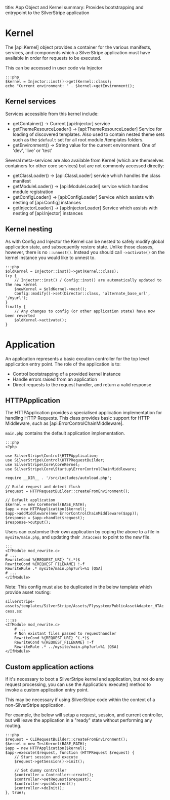title: App Object and Kernel
summary: Provides bootstrapping and entrypoint to the SilverStripe application

# Kernel

The [api:Kernel] object provides a container for the various manifests, services, and components
which a SilverStripe application must have available in order for requests to be executed.

This can be accessed in user code via Injector

    :::php
    $kernel = Injector::inst()->get(Kernel::class);
    echo "Current environment: " . $kernel->getEnvironment();

## Kernel services

Services accessible from this kernel include:

  * getContainer() -> Current [api:Injector] service
  * getThemeResourceLoader() -> [api:ThemeResourceLoader] Service for loading of discovered templates.
    Also used to contain nested theme sets such as the `$default` set for all root module /templates folders.
  * getEnvironment() -> String value for the current environment. One of 'dev', 'live' or 'test'

Several meta-services are also available from Kernel (which are themselves containers for
other core services) but are not commonly accessed directly:

  * getClassLoader() -> [api:ClassLoader] service which handles the class manifest
  * getModuleLoader() -> [api:ModuleLoadel] service which handles module registration
  * getConfigLoader() -> [api:ConfigLoader] Service which assists with nesting of [api:Config] instances
  * getInjectorLoader() -> [api:InjectorLoader] Service which assists with nesting of [api:Injector] instances

## Kernel nesting

As with Config and Injector the Kernel can be nested to safely modify global application state,
and subsequently restore state. Unlike those classes, however, there is no `::unnest()`. Instead
you should call `->activate()` on the kernel instance you would like to unnest to.

    :::php
    $oldKernel = Injector::inst()->get(Kernel::class);
    try {
        // Injector::inst() / Config::inst() are automatically updated to the new kernel
        $newKernel = $oldKernel->nest();
        Config::modify()->set(Director::class, 'alternate_base_url', '/myurl');
    }
    finally {
        // Any changes to config (or other application state) have now been reverted
        $oldKernel->activate();
    }


# Application

An application represents a basic excution controller for the top level application entry point.
The role of the application is to:

 - Control bootstrapping of a provided kernel instance
 - Handle errors raised from an application
 - Direct requests to the request handler, and return a valid response

## HTTPApplication

The HTTPApplication provides a specialised application implementation for handling HTTP Requests.
This class provides basic support for HTTP Middleware, such as [api:ErrorControlChainMiddleware].

`main.php` contains the default application implementation.

    :::php
    <?php
    
    use SilverStripe\Control\HTTPApplication;
    use SilverStripe\Control\HTTPRequestBuilder;
    use SilverStripe\Core\CoreKernel;
    use SilverStripe\Core\Startup\ErrorControlChainMiddleware;
    
    require __DIR__ . '/src/includes/autoload.php';
    
    // Build request and detect flush
    $request = HTTPRequestBuilder::createFromEnvironment();
    
    // Default application
    $kernel = new CoreKernel(BASE_PATH);
    $app = new HTTPApplication($kernel);
    $app->addMiddleware(new ErrorControlChainMiddleware($app));
    $response = $app->handle($request);
    $response->output();


Users can customise their own application by coping the above to a file in `mysite/main.php`, and
updating their `.htaccess` to point to the new file.

    :::
    <IfModule mod_rewrite.c>
    # ...
    RewriteCond %{REQUEST_URI} ^(.*)$
    RewriteCond %{REQUEST_FILENAME} !-f
    RewriteRule .* mysite/main.php?url=%1 [QSA]
    # ...
    </IfModule>


Note: This config must also be duplicated in the below template which provide asset routing:

`silverstripe-assets/templates/SilverStripe/Assets/Flysystem/PublicAssetAdapter_HTAccess.ss`:

    :::ss
    <IfModule mod_rewrite.c>
        # ...
        # Non existant files passed to requesthandler
        RewriteCond %{REQUEST_URI} ^(.*)$
        RewriteCond %{REQUEST_FILENAME} !-f
        RewriteRule .* ../mysite/main.php?url=%1 [QSA]
    </IfModule>

## Custom application actions

If it's necessary to boot a SilverStripe kernel and application, but not do any
request processing, you can use the Application::execute() method to invoke a custom
application entry point.

This may be necessary if using SilverStripe code within the context of a non-SilverStripe
application.

For example, the below will setup a request, session, and current controller,
but will leave the application in a "ready" state without performing any
routing.

    :::php
    $request = CLIRequestBuilder::createFromEnvironment();
    $kernel = new TestKernel(BASE_PATH);
    $app = new HTTPApplication($kernel);
    $app->execute($request, function (HTTPRequest $request) {
        // Start session and execute
        $request->getSession()->init();

        // Set dummy controller
        $controller = Controller::create();
        $controller->setRequest($request);
        $controller->pushCurrent();
        $controller->doInit();
    }, true);


 
